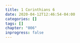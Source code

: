 ```yaml
---
title: 1 Corinthians 6
date: 2020-04-12T12:46:54-04:00
categories: []
tags: []
chapter: "006"
inprogress: false
---
```


